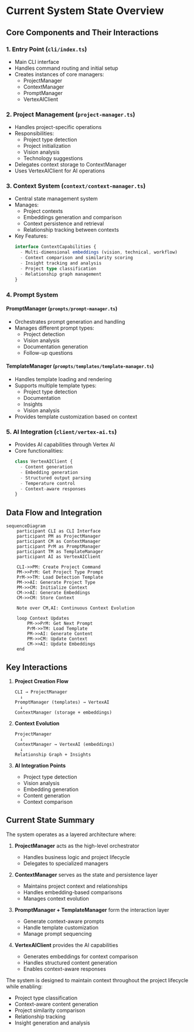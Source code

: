 # Current System State Overview

## Core Components and Their Interactions

### 1. Entry Point (`cli/index.ts`)
- Main CLI interface
- Handles command routing and initial setup
- Creates instances of core managers:
  - ProjectManager
  - ContextManager
  - PromptManager
  - VertexAIClient

### 2. Project Management (`project-manager.ts`)
- Handles project-specific operations
- Responsibilities:
  - Project type detection
  - Project initialization
  - Vision analysis
  - Technology suggestions
- Delegates context storage to ContextManager
- Uses VertexAIClient for AI operations

### 3. Context System (`context/context-manager.ts`)
- Central state management system
- Manages:
  - Project contexts
  - Embeddings generation and comparison
  - Context persistence and retrieval
  - Relationship tracking between contexts
- Key Features:
  ```typescript
  interface ContextCapabilities {
    - Multi-dimensional embeddings (vision, technical, workflow)
    - Context comparison and similarity scoring
    - Insight tracking and analysis
    - Project type classification
    - Relationship graph management
  }
  ```

### 4. Prompt System
#### PromptManager (`prompts/prompt-manager.ts`)
- Orchestrates prompt generation and handling
- Manages different prompt types:
  - Project detection
  - Vision analysis
  - Documentation generation
  - Follow-up questions

#### TemplateManager (`prompts/templates/template-manager.ts`)
- Handles template loading and rendering
- Supports multiple template types:
  - Project type detection
  - Documentation
  - Insights
  - Vision analysis
- Provides template customization based on context

### 5. AI Integration (`client/vertex-ai.ts`)
- Provides AI capabilities through Vertex AI
- Core functionalities:
  ```typescript
  class VertexAIClient {
    - Content generation
    - Embedding generation
    - Structured output parsing
    - Temperature control
    - Context-aware responses
  }
  ```

## Data Flow and Integration

```mermaid
sequenceDiagram
    participant CLI as CLI Interface
    participant PM as ProjectManager
    participant CM as ContextManager
    participant PrM as PromptManager
    participant TM as TemplateManager
    participant AI as VertexAIClient

    CLI->>PM: Create Project Command
    PM->>PrM: Get Project Type Prompt
    PrM->>TM: Load Detection Template
    PM->>AI: Generate Project Type
    PM->>CM: Initialize Context
    CM->>AI: Generate Embeddings
    CM->>CM: Store Context
    
    Note over CM,AI: Continuous Context Evolution
    
    loop Context Updates
        PM->>PrM: Get Next Prompt
        PrM->>TM: Load Template
        PM->>AI: Generate Content
        PM->>CM: Update Context
        CM->>AI: Update Embeddings
    end
```

## Key Interactions

1. **Project Creation Flow**
   ```
   CLI → ProjectManager
     ↓
   PromptManager (templates) → VertexAI
     ↓
   ContextManager (storage + embeddings)
   ```

2. **Context Evolution**
   ```
   ProjectManager
     ↓
   ContextManager → VertexAI (embeddings)
     ↓
   Relationship Graph + Insights
   ```

3. **AI Integration Points**
   - Project type detection
   - Vision analysis
   - Embedding generation
   - Content generation
   - Context comparison

## Current State Summary

The system operates as a layered architecture where:

1. **ProjectManager** acts as the high-level orchestrator
   - Handles business logic and project lifecycle
   - Delegates to specialized managers

2. **ContextManager** serves as the state and persistence layer
   - Maintains project context and relationships
   - Handles embedding-based comparisons
   - Manages context evolution

3. **PromptManager + TemplateManager** form the interaction layer
   - Generate context-aware prompts
   - Handle template customization
   - Manage prompt sequencing

4. **VertexAIClient** provides the AI capabilities
   - Generates embeddings for context comparison
   - Handles structured content generation
   - Enables context-aware responses

The system is designed to maintain context throughout the project lifecycle while enabling:
- Project type classification
- Context-aware content generation
- Project similarity comparison
- Relationship tracking
- Insight generation and analysis
